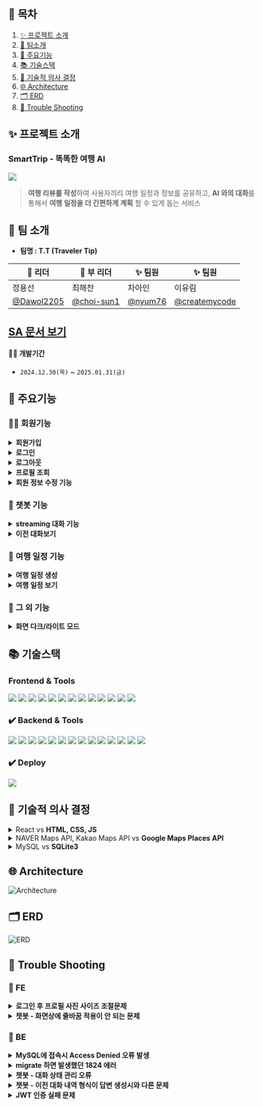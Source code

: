 ## 📖 목차

1. [✨ 프로젝트 소개](#-프로젝트-소개)
2. [🥳 팀소개](#-팀-소개)
3. [🔮 주요기능](#-주요기능)
4. [📚️ 기술스택](#️-기술스택)
5. [💭 기술적 의사 결정](#-기술적-의사-결정)
6. [🌐 Architecture](#-architecture)
7. [🗂 ERD](#-erd)
8. [🚨 Trouble Shooting](#-trouble-shooting)

## ✨ 프로젝트 소개
###  SmartTrip - 똑똑한 여행 AI
![](https://blog.kakaocdn.net/dn/MVDYp/btsL11Tv1zv/3TuYD9yiPKyrNTH94beA9K/img.gif)
> **여행 리뷰를 작성**하여 사용자끼리 여행 일정과 정보를 공유하고,
> **AI 와의 대화**를 통해서 **여행 일정을 더 간편하게 계획** 할 수 있게 돕는 서비스


## 🥳 팀 소개
- **팀명 : T.T (Traveler Tip)**

| 👑 리더 | 👑 부 리더 | ✨ 팀원 | ✨ 팀원 |
| --- | --- | --- | --- |
| 정용선 | 최해찬 | 차아인 | 이유림 |
|[@Dawol2205](https://github.com/Dawol2205)|[@choi-sun1](https://github.com/choi-sun1)|[@nyum76]()|[@createmycode](https://github.com/createmycode)|

## [SA 문서 보기](https://teamsparta.notion.site/T-T-SA-v1-80b1b36366234f1d936d21b152bd4f86)


#### 🧑‍💻 개발기간
- `2024.12.30(목)` ~ `2025.01.31(금)`

## 🔮 주요기능
### 🧑‍💻 회원기능
<details>
<summary><b>회원가입</b></summary>
<div markdown="1">

![회원가입](https://blog.kakaocdn.net/dn/nEaAy/btsL2eZh13g/ququv8mrbukldzCMxBVdWk/img.gif)

</div>
</details>

<details>
<summary><b>로그인</b></summary>
<div markdown="1">

![로그인](https://img1.daumcdn.net/thumb/R1280x0/?scode=mtistory2&fname=https%3A%2F%2Fblog.kakaocdn.net%2Fdn%2FMb7y2%2FbtsL3Pddhf1%2FnGSmciw2lJlYQSlLKhOHbk%2Fimg.png)

</div>
</details>

<details>
<summary><b>로그아웃</b></summary>
<div markdown="1">

오른쪽 위 프로필 한 번 누르고 로그아웃
![로그아웃](https://img1.daumcdn.net/thumb/R1280x0/?scode=mtistory2&fname=https%3A%2F%2Fblog.kakaocdn.net%2Fdn%2Fdb4piY%2FbtsL26fx1SM%2FSkXJ92Px1reViZAywvhmh0%2Fimg.png)

</div>
</details>


<details>
<summary><b>프로필 조회</b></summary>
<div markdown="1">

![프로필 조회](https://img1.daumcdn.net/thumb/R1280x0/?scode=mtistory2&fname=https%3A%2F%2Fblog.kakaocdn.net%2Fdn%2Fb68miH%2FbtsL4qYkujC%2Fu8xlVvZSM98OYix0l8wYeK%2Fimg.png)

</div>
</details>

<details>
<summary><b>회원 정보 수정 기능</b></summary>
<div markdown="1">

![회원 정보 수정](https://blog.kakaocdn.net/dn/m9Pjq/btsL3qxWM1m/I9N1W6tHk6JEPpkeOCkwE1/img.gif)

</div>
</details>


### 🤖 챗봇 기능
<details>
<summary><b>streaming 대화 기능</b></summary>
<div markdown="1">

![대화 기능](https://blog.kakaocdn.net/dn/cuxZ4M/btsL3mJeZOv/sriFSRYPLQEFK4g8GFm0L0/img.gif)

</div>
</details>

<details>
<summary><b>이전 대화보기</b></summary>
<div markdown="1">

![챗봇 기능](https://blog.kakaocdn.net/dn/baTCTx/btsL2A8TBpD/Axnw5Vf65UDC4uj1V52NH0/img.gif)

</div>
</details>

### 📆 여행 일정 기능
<details>
<summary><b>여행 일정 생성</b></summary>
<div markdown="1">

![](https://img1.daumcdn.net/thumb/R1280x0/?scode=mtistory2&fname=https%3A%2F%2Fblog.kakaocdn.net%2Fdn%2FTG5eD%2FbtsL4prACry%2FG5DLeejGE2rxwUB886mNWK%2Fimg.png)

</div>
</details>

<details>
<summary><b>여행 일정 보기</b></summary>
<div markdown="1">

</div>
</details>

### 🎨 그 외 기능

<details>
<summary><b>화면 다크/라이트 모드</b></summary>
<div markdown="1">

![화면 모드](https://blog.kakaocdn.net/dn/bZxYtm/btsL2aCXu6j/3ht0wz2FXx9OZH2Rzp3kg1/img.gif)

</div>
</details>



## 📚️ 기술스택

### Frontend & Tools

<div>
    <img src="https://img.shields.io/badge/Python-FFD43B?style=for-the-badge&logo=python&logoColor=blue">
    <img src="https://img.shields.io/badge/CSS3-1572B6?style=for-the-badge&logo=css3&logoColor=white">
    <img src="https://img.shields.io/badge/JavaScript-323330?style=for-the-badge&logo=javascript&logoColor=F7DF1E">
    <img src="https://img.shields.io/badge/Slack-4A154B?style=for-the-badge&logo=slack&logoColor=white">
    <img src="https://img.shields.io/badge/Jira-0052CC?style=for-the-badge&logo=Jira&logoColor=white">
    <img src="https://img.shields.io/badge/Notion-000000?style=for-the-badge&logo=notion&logoColor=white">
    <img src="https://img.shields.io/badge/Django-092E20?style=for-the-badge&logo=django&logoColor=green">
    <img src="https://img.shields.io/badge/GIT-E44C30?style=for-the-badge&logo=git&logoColor=white"/>
    <img src="https://img.shields.io/badge/GitHub-100000?style=for-the-badge&logo=github&logoColor=white">
    <img src="https://img.shields.io/badge/Figma-F24E1E?style=for-the-badge&logo=figma&logoColor=white">
    <img src="https://img.shields.io/badge/Colab-F9AB00?style=for-the-badge&logo=googlecolab&color=525252">
    <img src="https://img.shields.io/badge/Visual_Studio_Code-0078D4?style=for-the-badge&logo=visual%20studio%20code&logoColor=white">
    <img src="https://img.shields.io/badge/ZEP-6758ff?style=for-the-badge&logo=visual%20studio%20code&logoColor=white">
</div>


### ✔️ Backend & Tools

<div>
    <img src="https://img.shields.io/badge/Python-FFD43B?style=for-the-badge&logo=python&logoColor=blue">
    <img src="https://camo.githubusercontent.com/4c4a57a11a83f99eafb6eaaaaf65ea43e0fc446fccbf8533aac7e9be1067aaf7/68747470733a2f2f696d672e736869656c64732e696f2f62616467652f446a616e676f2d3039324532303f7374796c653d666f722d7468652d6261646765266c6f676f3d446a616e676f266c6f676f436f6c6f723d7768697465">
    <img src="https://img.shields.io/badge/Postman-FF6C37?style=for-the-badge&logo=Postman&logoColor=white">
    <img src="https://img.shields.io/badge/scikit_learn-F7931E?style=for-the-badge&logo=scikit-learn&logoColor=white">
    <img src="https://img.shields.io/badge/ChatGPT-74aa9c?style=for-the-badge&logo=openai&logoColor=white">
    <img src="https://img.shields.io/badge/Slack-4A154B?style=for-the-badge&logo=slack&logoColor=white"/>
    <img src="https://img.shields.io/badge/Jira-0052CC?style=for-the-badge&logo=Jira&logoColor=white">
    <img src="https://img.shields.io/badge/Notion-000000?style=for-the-badge&logo=notion&logoColor=white">
    <img src="https://img.shields.io/badge/GitHub-100000?style=for-the-badge&logo=github&logoColor=white">
    <img src="https://img.shields.io/badge/GIT-E44C30?style=for-the-badge&logo=git&logoColor=white">
    <img src="https://img.shields.io/badge/Colab-F9AB00?style=for-the-badge&logo=googlecolab&color=525252"/>
    <img src="https://img.shields.io/badge/Visual_Studio_Code-0078D4?style=for-the-badge&logo=visual%20studio%20code&logoColor=white">
    <img src="https://img.shields.io/badge/ZEP-6758ff?style=for-the-badge&logo=visual%20studio%20code&logoColor=white">
    <img src="https://img.shields.io/badge/Sqlite-003B57?style=for-the-badge&logo=sqlite&logoColor=white">
    
</div>

### ✔️ Deploy

<div>
    <img src="https://img.shields.io/badge/AWS_EC2-FF9900?style=for-the-badge&logo=amazonaws&logoColor=white">
</div>

## 💭 기술적 의사 결정

<details>
<summary>React vs <b>HTML, CSS, JS</b></summary>
<div markdown="1">

- 프로젝트가 비교적 간단함.
- 동적인 인터페이스가 크게 필요하지 않음.
- Django 템플릿 엔진이 HTML, CSS, JS 와 완벽히 통합되어 있음.
- 초기 로드가 가볍고 빠름.

위와 같은 이유로 React 를 프론트엔드 프레임 워크로 사용하는 것 대신 HTML, CSS, JS 를 사용하기로 결정함.

</div>
</details>

<details>
<summary>NAVER Maps API, Kakao Maps API vs <b>Google Maps Places API</b></summary>
<div markdown="1">

SmartTrip에서 **사용자 경험 향상, 실시간 데이터 제공, 위치 기반 맞춤 추천**을 구현하는 데 Google Maps API가 더 적합한 것 같아서 선택함.

- Places API를 사용해 사용자 위치 기반으로 인기 장소 추천
- 숙박 조건(예: 가격, 편의 시설 등)에 따라 사용자 맞춤형 숙소 추천
- 특정 지역과 날짜에 열리는 축제 정보를 사용자에게 안내
- 공식문서에 레퍼런스가 가장 잘 정리되있고, 장소 별 리뷰가 가장 많음.

</div>
</details>

<details>
<summary>MySQL vs <b>SQLite3</b></summary>
<div markdown="1">

초반에는 MySQL 로 `settings.py` 도 설정하고 migrate 도 진행해 보았지만, MySQL 이 다중 사용자 환경에서 성능이 더 우수하고 대규모 프로젝트에 좋지만 그만큼 복잡하고  설정이 매우 번거로워서 아래와 같은 이유로 SQLite3 로 변경함.

- 원활한 데이터 공유
- SQL 서버 설정 따로 필요없음.
- 패키지 설치로 쉽게 설치
- 테스트용 데이터 입력 쉬움.

</div>
</details>


## 🌐 Architecture

![Architecture](https://img1.daumcdn.net/thumb/R1280x0/?scode=mtistory2&fname=https%3A%2F%2Fblog.kakaocdn.net%2Fdn%2FRlUBs%2FbtsL4a2l7mo%2FK1VVuknLl0w4KiTaEhhBkK%2Fimg.png)



## 🗂 ERD

![ERD](https://img1.daumcdn.net/thumb/R1280x0/?scode=mtistory2&fname=https%3A%2F%2Fblog.kakaocdn.net%2Fdn%2F5a2lG%2FbtsL3hOM2xG%2F2txVf3SkK8hQSJwuk5bGW0%2Fimg.png)




## 🚨 Trouble Shooting

### 🌝 FE

<details>
<summary><b>로그인 후 프로필 사진 사이즈 조절문제</b></summary>
<div markdown="1">



#### 원인

초기에 업로드한 프로필 이미지 사이즈 지정을 하지않음
___

#### 해결
[ 1️⃣ ] 크롬 브라우저 개발자 도구로 해당 위치의 CSS코드 파일 확인 후 해당 코드를 찾고 사이즈 조절 완료

</div>
</details>

<details>
<summary><b>챗봇 - 화면상에 줄바꿈 적용이 안 되는 문제</b></summary>
<div markdown="1">


#### 원인

챗봇 응답 생성시 streaming 기능을 적용시키다가 생성하는 토큰마다 단을 바꾼다는 문제를 해결하려고

메시지가 여러 줄로 입력되어도 HTML에서 한 줄로 출력되도록 해버렸던 것이 문제였음.
___

#### 해결
**❗️ chat.html 을 아래와 같이 수정함**

[ 1️⃣ ] CSS수정 - `.chat-message.user`, `.chat-message.bot` 클래스에 `white-space: pre-wrap;` 속성을 추가하여, HTML 내에서 줄 바꿈이 유지되도록 설정

[ 2️⃣ ] Django 템플릿 필터인 `{{ conversation.user_message|linebreaksbr }}`와 `{{ conversation.bot_reply|linebreaksbr }}`를 사용해 텍스트 내의 줄 바꿈 `(\n)`을 HTML의 `<br>` 태그로 변환

[ 3️⃣ ] `userMessage.replace(/\n/g, "<br>")`로 사용자의 입력에서 줄 바꿈을 `<br>` 로 변환

</div>
</details>

### 🌚 BE

<details>
<summary><b>MySQL에 접속시 Access Denied 오류 발생</b></summary>
<div markdown="1">



#### 원인

다운 폴더에 기존에 다운받은 것과 충돌이 일어나 MySQL 접속이 불가능
___

#### 해결

[ 1️⃣ ] 아래의 명령어를 차례로 입력해 모두 삭제
- `sudo brew services stop mysql`

- `brew uninstall mysql`

- `rm -rf /opt/homebrew/var/mysql`

- `brew install mysql`


[ 2️⃣ ] 재설치

`brew install mysql`
</div>
</details>

<details>
<summary><b>migrate 하면 발생했던 1824 에러</b></summary>
<div markdown="1">

#### 원인
내 브랜치에서 테스트 했던 DB 와 팀원 브랜치의 DB 내용이 달라서
- `python manage.py makemigrations`
- `python manage.py migrate`

위 명령어 입력하면 발생함

---

#### 해결
각 앱 별로 따로따로 마이그레이션 진행
```zsh
# accounts 앱에 대한 migrate
python manage.py makemigrations accounts

python manage.py migrate accounts

# 위와 같은 방식으로 다른 앱 모두 migrate
```

</div>
</details>


<details>
<summary><b>챗봇 - 대화 상태 관리 오류</b></summary>
<div markdown="1">



#### 원인

ChatState 모델의 `current_step` 상태가 초기화되지 않거나 누락되어 대화 흐름이 끊어짐.
___

#### 해결
[ 1️⃣ ] ChatState.objects.get_or_create() 메서드를 사용하여 사용자별 초기 상태를 항상 생성하도록 설정

[ 2️⃣ ] 대화 단계 전환 로직을 명확히 분리하고, 상태 저장 시 예상치 못한 데이터 손실을 방지하기 위해 모델 필드 검증 추가
</div>
</details>

<details>
<summary><b>챗봇 - 이전 대화 내역 형식이 답변 생성시와 다른 문제</b></summary>
<div markdown="1">


#### 원인

chatbot 앱의 `views.py` 에서

챗봇이 markdown 으로 출력하지 말라는 prompt 의 내용을 무시해서 이 부분을 해결하기 위해 만든 `remove_markdown()` 이라는 함수가

출력시에는 적용되지 않는데, DB 에 저장될 때에만 `clean_reply` 변수를 통해 저장이 되는 것이었음.
___

#### 해결
[ 1️⃣ ] 마크다운 문법 출력 문제는 프롬프팅으로 잘 해결 되었으므로, `remove_markdown` 함수와 이와 관련된 부분 주석 처리

```py
from django.shortcuts import render, redirect
from django.contrib.auth.decorators import login_required
from django.conf import settings
from openai import OpenAI
from .models import Conversation
from .forms import ChatForm
from django.http import StreamingHttpResponse
import time
import re

CLIENT = OpenAI(api_key=settings.OPENAI_API_KEY)

# def remove_markdown(text):
#     text = re.sub(r'\*\*(.*?)\*\*', r'\1', text)
#     text = re.sub(r'\*(.*?)\*', r'\1', text)
#     text = re.sub(r'`(.*?)`', r'\1', text)
#     text = re.sub(r'#+\s', '', text)
#     text = re.sub(r'(\n- |\n\*)', '\n', text)
#     text = text.replace('•', '')
#     text = re.sub(r'(\d+\.\s)', '', text)
#     text = re.sub(r'\n\s*\n', '\n', text)
#     return text.strip()

@login_required
def chat_view(request):
    if request.method == 'GET':
        show_history = request.GET.get('show_history', 'false') == 'true'
        conversations = Conversation.objects.filter(user=request.user).order_by('timestamp') if show_history else []
        return render(request, 'chatbot/chat.html', {'conversations': conversations, 'form': ChatForm(), 'show_history': show_history})

    prompt = '''
    응답을 반드시 **일반 텍스트 형식**으로 작성해야 합니다.

    1. 문장을 **줄글로 이어쓰지 말고, 문단 단위로 구분하세요.**  
    2. 각 문단 사이에 **한 줄(`\n`)의 빈 줄을 추가하세요.**
    3. 문장은 완전한 형태로 작성하고, 문단을 **짧고 간결하게 유지하세요.**
    4. 텍스트만 사용하고, 마크다운을 **절대 포함하지 마세요.**

    예제:
    ---
    사용자: 서울 2박 3일 여행 일정을 추천해줘.
    AI:
    강릉에서의 1박 2일 여행은 정말 멋진 선택이에요!

첫째 날 일정을 추천해볼게요:

오전: 도착 및 카페 탐방
- 아침에 강릉에 도착한 후, 유명한 커피 명소인 ‘강릉커피거리’를 방문해보세요.
- 다양한 카페에서 커피를 즐기며 바다가 보이는 멋진 경치를 감상할 수 있습니다.

점심: 지역 맛집
- ‘초당순두부’나 ‘강릉회센터’ 같은 지역 맛집에서 점심을 먹어보세요.
- 신선한 해산물이나 순두부 요리를 추천합니다.

오후: 경포대 및 해변 산책
- 점심 후 경포대로 이동해보세요.
- 경포대에서 바다를 바라보며 산책하고, 주변 사진도 찍어보세요.
- 경포해변에서 바다에 발을 담그며 여유로운 시간을 가져도 좋습니다.

저녁: 바베큐 혹은 해산물 요리
- 숙소에서 바베큐를 즐길 수도 있고, ‘속초 수산시장’에 가서 신선한 해산물을 즐기는 것도 좋습니다.

밤: 해변 산책 또는 휴식
- 저녁 식사 후에는 해변을 따라 산책하며 일몰을 감상해보세요.
- 숙소에서 자유롭게 휴식을 취하는 것도 좋은 선택이에요.

둘째 날 일정을 제안해드릴게요:

오전: 안목해변 카페 탐방
- 아침 식사 후 안목해변으로 이동해 근처의 카페에서 아침 커피와 간단한 아침을 즐기세요.
- 해안선 따라 걷는 것도 좋은 아침 산책이 됩니다.

오후: 명소 방문 및 돌아가기
- ‘선교장’이나 ‘오죽헌’을 방문해 전통적인 한국의 모습을 느껴보세요.
- 강릉의 역사와 문화를 체험할 수 있는 좋은 기회가 될 것입니다.

이후 여행을 마치고 돌아가는 일정으로 계획하면 좋겠네요. 필요에 따라 일정 수정도 가능하니 언제든지 말씀해 주세요!
    ---

    위 예제와 같은 방식으로 답변하세요.
    '''

    if request.method == 'POST':
        user = request.user
        form = ChatForm(request.POST)
        if form.is_valid():
            user_message = form.cleaned_data["user_message"]

            def generate_response():
                stream = CLIENT.chat.completions.create(
                    model="gpt-4o",
                    stream=True,
                    messages=[
                        {"role": "system", "content": prompt},
                        {"role": "user", "content": user_message}
                    ]
                )

                bot_reply = ""

                for chunk in stream:
                    if hasattr(chunk, "choices") and chunk.choices:
                        delta = chunk.choices[0].delta
                        if hasattr(delta, "content") and delta.content:
                            text = delta.content
                            bot_reply += text
                            yield text.replace('\n', '<br>')
                            time.sleep(0.05)

        #        clean_reply = remove_markdown(bot_reply)

                Conversation.objects.create(
                    user=user,
                    user_message=user_message,
                    bot_reply=bot_reply # 현재 대화 내용과 DB 에 저장되는 이전 대화 내용을 같게 하기 위해 clean_reply 사용 X
                )

            return StreamingHttpResponse(generate_response(), content_type='text/html')

    return render(request, 'chatbot/chat.html', {'form': ChatForm()})


@login_required
def new_chat(request):
    request.session['new_chat'] = True
    return redirect('chatbot:chat')  # chat_view로 리디렉션
```


</div>
</details>

<details>
<summary><b>JWT 인증 실패 문제</b></summary>
<div markdown="1">



#### 원인

API 요청 시 Authorization 헤더에 토큰이 누락되거나 올바르지 않은 포맷으로 전달
___

#### 해결
[ 1️⃣ ] 클라이언트에서 요청 시 헤더에 `Authorization: Bearer <JWT 토큰>`을 올바르게 포함하도록 수정

[ 2️⃣ ] Django REST Framework 에서 `IsAuthenticated` 권한 클래스를 추가하고, 인증 실패 시 적절한 에러 메시지를 반환하도록 예외 처리 구현

</div>
</details>
